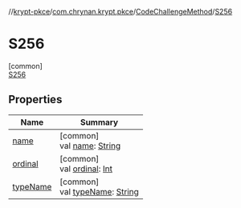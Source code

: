 //[krypt-pkce](../../../../index.md)/[com.chrynan.krypt.pkce](../../index.md)/[CodeChallengeMethod](../index.md)/[S256](index.md)

# S256

[common]\
[S256](index.md)

## Properties

| Name | Summary |
|---|---|
| [name](index.md#-372974862%2FProperties%2F-1794242802) | [common]<br>val [name](index.md#-372974862%2FProperties%2F-1794242802): [String](https://kotlinlang.org/api/latest/jvm/stdlib/kotlin/-string/index.html) |
| [ordinal](index.md#-739389684%2FProperties%2F-1794242802) | [common]<br>val [ordinal](index.md#-739389684%2FProperties%2F-1794242802): [Int](https://kotlinlang.org/api/latest/jvm/stdlib/kotlin/-int/index.html) |
| [typeName](../type-name.md) | [common]<br>val [typeName](../type-name.md): [String](https://kotlinlang.org/api/latest/jvm/stdlib/kotlin/-string/index.html) |
